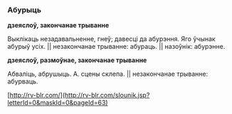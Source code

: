 ### Абурыць
**дзеяслоў, закончанае трыванне**

Выклікаць незадавальненне, гнеў; давесці да абурэння. Яго ўчынак абурыў усіх. || незакончанае трыванне: абураць. || назоўнік: абурэнне.

**дзеяслоў, размоўнае, закончанае трыванне**

Абваліць, абрушыць. А. сцены склепа. || незакончанае трыванне: абурваць.

<a rel="author">[http://rv-blr.com/](http://rv-blr.com/slounik.jsp?letterId=0&maskId=0&pageId=63)</a>
